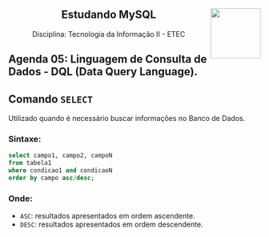 <div align="center">
<a href="https://github.com/monicaquintal" target="_blank"><img align="right" height="100" src="https://cdn.jsdelivr.net/gh/devicons/devicon/icons/mysql/mysql-original.svg" /></a>
<h2>Estudando MySQL</h2>
<p>Disciplina: Tecnologia da Informação II - ETEC</p>
</div>

<div id="agenda05">
<h2>Agenda 05: Linguagem de Consulta de Dados - DQL (Data Query Language).</h2>
</div>

## Comando `SELECT`

Utilizado quando é necessário buscar informações no Banco de Dados.

### Sintaxe:

~~~sql
select campo1, campo2, campoN
from tabela1
where condicao1 and condicaoN
order by campo asc/desc;
~~~

### Onde:

- `ASC`: resultados apresentados em ordem ascendente.
- `DESC`: resultados apresentados em ordem descendente.
